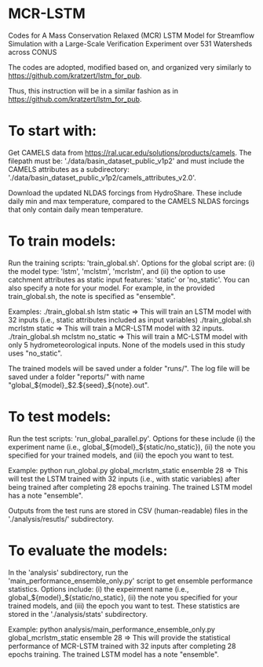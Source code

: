# MCR-LSTM
Codes for A Mass Conservation Relaxed (MCR) LSTM Model for Streamflow Simulation with a Large-Scale Verification Experiment over 531 Watersheds across CONUS

The codes are adopted, modified based on, and organized very similarly to https://github.com/kratzert/lstm_for_pub. 

Thus, this instruction will be in a similar fashion as in https://github.com/kratzert/lstm_for_pub.

# To start with:
Get CAMELS data from https://ral.ucar.edu/solutions/products/camels. The filepath must be: './data/basin_dataset_public_v1p2' and must include the CAMELS attributes as a subdirectory: './data/basin_dataset_public_v1p2/camels_attributes_v2.0'.

Download the updated NLDAS forcings from HydroShare. These include daily min and max temperature, compared to the CAMELS NLDAS forcings that only contain daily mean temperature.

# To train models:
Run the training scripts: 'train_global.sh'. Options for the global script are: (i) the model type: 'lstm', 'mclstm', 'mcrlstm', and (ii) the option to use catchment attributes as static input features: 'static' or 'no_static'. You can also specify a note for your model. For example, in the provided train_global.sh, the note is specified as "ensemble".

Examples: ./train_global.sh lstm static => This will train an LSTM model with 32 inputs (i.e., static attributes included as input variables)
         ./train_global.sh mcrlstm static => This will train a MCR-LSTM model with 32 inputs.
         ./train_global.sh mclstm no_static => This will train a MC-LSTM model with only 5 hydrometeorological inputs. None of the models used in this study uses "no_static".

The trained models will be saved under a folder "runs/". The log file will be saved under a folder "reports/" with name "global_${model}_$2.${seed}_${note}.out". 

# To test models:
Run the test scripts: 'run_global_parallel.py'. Options for these include (i) the experiment name (i.e., global_${model}_${static/no_static}), (ii) the note you specified for your trained models, and (iii) the epoch you want to test.  

Example: python run_global.py global_mcrlstm_static ensemble 28 => This will test the LSTM trained with 32 inputs (i.e., with static variables) after being trained after completing 28 epochs training. The trained LSTM model has a note "ensemble". 

Outputs from the test runs are stored in CSV (human-readable) files in the './analysis/resutls/' subdirectory. 

# To evaluate the models:
In the 'analysis' subdirectory, run the 'main_performance_ensemble_only.py' script to get ensemble performance statistics. Options include: (i) the expeirment name (i.e., global_${model}_${static/no_static}, (ii) the note you specified for your trained models, and (iii) the epoch you want to test.
These statistics are stored in the './analysis/stats' subdirectory.

Example: python analysis/main_performance_ensemble_only.py global_mcrlstm_static ensemble 28 => This will provide the statistical performance of MCR-LSTM trained with 32 inputs after completing 28 epochs training. The trained LSTM model has a note "ensemble". 

